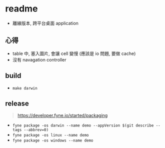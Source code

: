 # readme

- 離線版本, 跨平台桌面 application

## 心得
- table 中, 塞入圖片, 會讓 cell 變慢 (應該是 io 問題, 要做 cache)
- 沒有 navagation controller

## build
- `make darwin`

## release
> https://developer.fyne.io/started/packaging

- `fyne package -os darwin --name demo --appVersion $(git describe --tags --abbrev=0)`
- `fyne package -os linux --name demo`
- `fyne package -os windows --name demo`